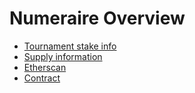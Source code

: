 # Numeraire Overview

* [Tournament stake info](https://numer.ai/tournament)
* [Supply information](https://numer.ai/nmr)
* [Etherscan](https://etherscan.io/token/0x1776e1f26f98b1a5df9cd347953a26dd3cb46671)
* [Contract](https://github.com/numerai/contract)

